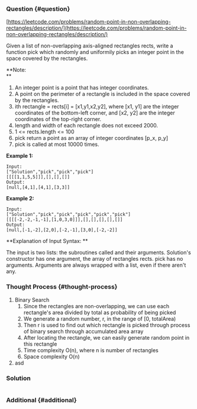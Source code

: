 ### Question {#question}

[https://leetcode.com/problems/random-point-in-non-overlapping-rectangles/description/](https://leetcode.com/problems/random-point-in-non-overlapping-rectangles/description/)

Given a list of non-overlapping axis-aligned rectangles rects, write a function pick which randomly and uniformily picks an integer point in the space covered by the rectangles.

**Note:    
**

1. An integer point is a point that has integer coordinates. 
2. A point on the perimeter of a rectangle is included in the space covered by the rectangles. 
3. ith rectangle = rects\[i\] = \[x1,y1,x2,y2\], where \[x1, y1\] are the integer coordinates of the bottom-left corner, and \[x2, y2\] are the integer coordinates of the top-right corner.
4. length and width of each rectangle does not exceed 2000.
5. 1 &lt;= rects.length &lt;= 100
6. pick return a point as an array of integer coordinates \[p\_x, p\_y\]
7. pick is called at most 10000 times.

**Example 1:**

```
Input: 
["Solution","pick","pick","pick"]
[[[[1,1,5,5]]],[],[],[]]
Output: 
[null,[4,1],[4,1],[3,3]]
```

**Example 2:**

```
Input: 
["Solution","pick","pick","pick","pick","pick"]
[[[[-2,-2,-1,-1],[1,0,3,0]]],[],[],[],[],[]]
Output: 
[null,[-1,-2],[2,0],[-2,-1],[3,0],[-2,-2]]
```

**Explanation of Input Syntax:  **

The input is two lists: the subroutines called and their arguments. Solution's constructor has one argument, the array of rectangles rects. pick has no arguments. Arguments are always wrapped with a list, even if there aren't any.

### Thought Process {#thought-process}

1. Binary Search
   1. Since the rectangles are non-overlapping, we can use each rectangle's area divided by total as probability of being picked
   2. We generate a random number, r, in the range of \[0, totalArea\)
   3. Then r is used to find out which rectangle is picked through process of binary search through accumulated area array
   4. After locating the rectangle, we can easily generate random point in this rectangle
   5. Time complexity O\(n\), where n is number of rectangles
   6. Space complexity O\(n\)
2. asd

### Solution

```java

```

### Additional {#additional}



